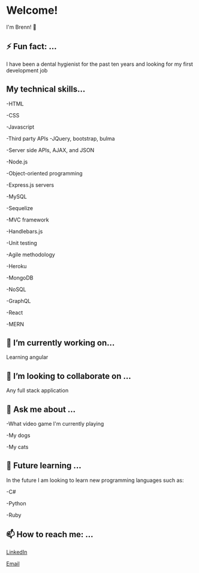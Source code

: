 # Welcome!
I'm Brenn! 👋




## ⚡ Fun fact: ...
I have been a dental hygienist for the past ten years and looking for my first development job

## My technical skills...
-HTML

-CSS

-Javascript

-Third party APIs -JQuery, bootstrap, bulma

-Server side APIs, AJAX, and JSON

-Node.js

-Object-oriented programming

-Express.js servers

-MySQL

-Sequelize

-MVC framework 

-Handlebars.js

-Unit testing

-Agile methodology

-Heroku

-MongoDB

-NoSQL

-GraphQL

-React

-MERN

## 🔭 I’m currently working on... 
Learning angular

## 👯 I’m looking to collaborate on ...
Any full stack application

## 💬 Ask me about ...
-What video game I'm currently playing

-My dogs

-My cats

## 🌱 Future learning ...
In the future I am looking to learn new programming languages such as:

-C#

-Python

-Ruby

## 📫 How to reach me: ...
[LinkedIn](https://www.linkedin.com/in/brennvoyles/)

[Email](mailto:brennaveir@gmail.com)
